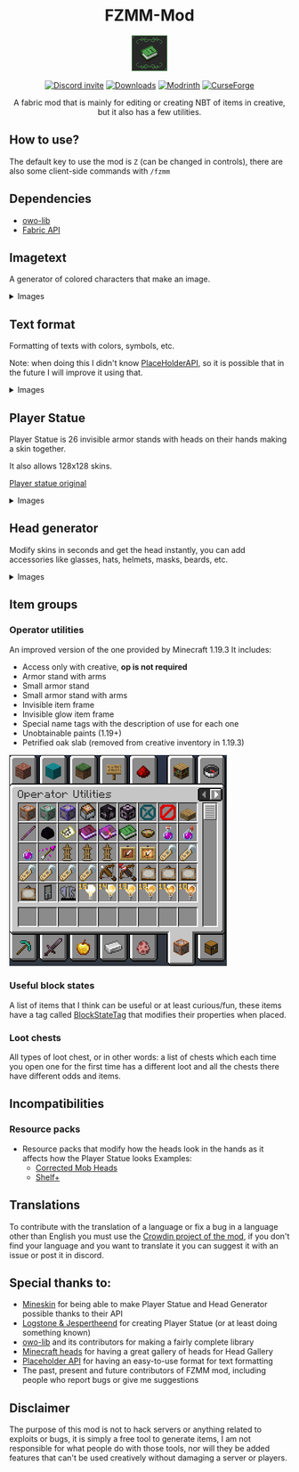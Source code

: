 <div align='center'>

# FZMM-Mod


![Mod icon](src/main/resources/assets/fzmm/icon.png)


[![Discord invite](https://img.shields.io/badge/Discord-5865F2?logo=discord&logoColor=white&style=for-the-badge&logo=appveyor)](https://discord.com/invite/y3GcaUNgCr)
[![Downloads](https://img.shields.io/github/downloads/Zailer43/FZMM-Mod/total?color=red&logo=github&style=for-the-badge)](https://github.com/Zailer43/FZMM-Mod/actions)
[![Modrinth](https://modrinth-utils.vercel.app/api/badge/downloads?id=fzmm&logo=true&style=for-the-badge)](https://modrinth.com/mod/fzmm)
[![CurseForge](https://cf.way2muchnoise.eu/full_787646_downloads.svg?badge_style=for_the_badge)](https://www.curseforge.com/minecraft/mc-mods/fzmm)

A fabric mod that is mainly for editing or creating NBT of items in creative, but it also has a few utilities.

</div>

## How to use?
The default key to use the mod is `Z` (can be changed in controls), there are also some client-side commands with `/fzmm`

## Dependencies
* [owo-lib](https://modrinth.com/mod/owo-lib)
* [Fabric API](https://modrinth.com/mod/fabric-api)

## Imagetext
A generator of colored characters that make an image.

<details>
<summary>Images</summary>

### Lore 

![Imagetext lore](images/imagetext_lore.png)

### Book page

![Imagetext book page](images/imagetext_book_page.png)

### Book tooltip

![Imagetext book tooltip](images/imagetext_book_tooltip.png)

### Hologram

![Imagetext hologram](images/imagetext_hologram.png)

### Sign

![Imagetext sign](images/imagetext_sign.png)

### GUI

![Imagetext gui](images/imagetext_gui.png)

</details>

## Text format
Formatting of texts with colors, symbols, etc.

Note: when doing this I didn't know [PlaceHolderAPI](https://github.com/Patbox/FabricPlaceholderAPI), so it is possible that in the future I will improve it using that.

<details>
<summary>Images</summary>

### Gradient

![Gradient](images/text_format_gradient.png)

### Rainbow

![Rainbow](images/text_format_rainbow.png)

### Interleaved

![Interleaved](images/text_format_interleaved.png)

### Item example

![Item example](images/text_format_item.png)

</details>

## Player Statue
Player Statue is 26 invisible armor stands with heads on their hands making a skin together.

It also allows 128x128 skins.

[Player statue original](https://statue.jespertheend.com/)

<details>
<summary>Images</summary>

### Skin 64x64

![Skin 64x64](images/player_statue_64.png)

### Skin 128x128

![Skin 128x128](images/player_statue_128.png)

### Armor stands

![Player statue armor stands](images/player_statue_armor_stands.png)

### GUI

![Player statue GUI](images/player_statue_gui.png)

</details>

## Head generator
Modify skins in seconds and get the head instantly, you can add accessories like glasses, hats, helmets, masks, beards, etc.

<details>
<summary>Images</summary>

### Examples

![Model examples](images/head_generator_model_examples.png)
![Texture examples](images/head_generator_texture_examples.png)


### GUI

![Head generator GUI](images/head_generator_gui.png)
![Head generator GUI layers](images/head_generator_gui_layers.png)

</details>

## Item groups

### Operator utilities

An improved version of the one provided by Minecraft 1.19.3
It includes:

- Access only with creative, **op is not required**
- Armor stand with arms
- Small armor stand
- Small armor stand with arms
- Invisible item frame
- Invisible glow item frame
- Special name tags with the description of use for each one
- Unobtainable paints (1.19+)
- Petrified oak slab (removed from creative inventory in 1.19.3)


![Unobtainable items](images/operator_utilities.png)

### Useful block states

A list of items that I think can be useful or at least curious/fun, these items have a tag called [BlockStateTag](https://minecraft.fandom.com/wiki/Block_states) that modifies their properties when placed.

### Loot chests

All types of loot chest, or in other words: a list of chests which each time you open one for the first time has a different loot and all the chests there have different odds and items.

## Incompatibilities

### Resource packs

* Resource packs that modify how the heads look in the hands as it affects how the Player Statue looks
  Examples:
  - [Corrected Mob Heads](https://modrinth.com/resourcepack/corrected-mob-heads)
  - [Shelf+](https://www.curseforge.com/minecraft/texture-packs/shelf)

## Translations
To contribute with the translation of a language or fix a bug in a language other than English you must use the [Crowdin project of the mod](https://crowdin.com/project/fzmm-mod), if you don't find your language and you want to translate it you can suggest it with an issue or post it in discord.

## Special thanks to:
- [Mineskin](https://mineskin.org) for being able to make Player Statue and Head Generator possible thanks to their API
- [Logstone & Jespertheend](https://statue.jespertheend.com) for creating Player Statue (or at least doing something known)
- [owo-lib](https://github.com/wisp-forest/owo-lib) and its contributors for making a fairly complete library
- [Minecraft heads](https://minecraft-heads.com) for having a great gallery of heads for Head Gallery
- [Placeholder API](https://github.com/Patbox/TextPlaceholderAPI) for having an easy-to-use format for text formatting
- The past, present and future contributors of FZMM mod, including people who report bugs or give me suggestions 

## Disclaimer

The purpose of this mod is not to hack servers or anything related to exploits or bugs, it is simply a free tool to generate items, I am not responsible for what people do with those tools, nor will they be added features that can't be used creatively without damaging a server or players.
